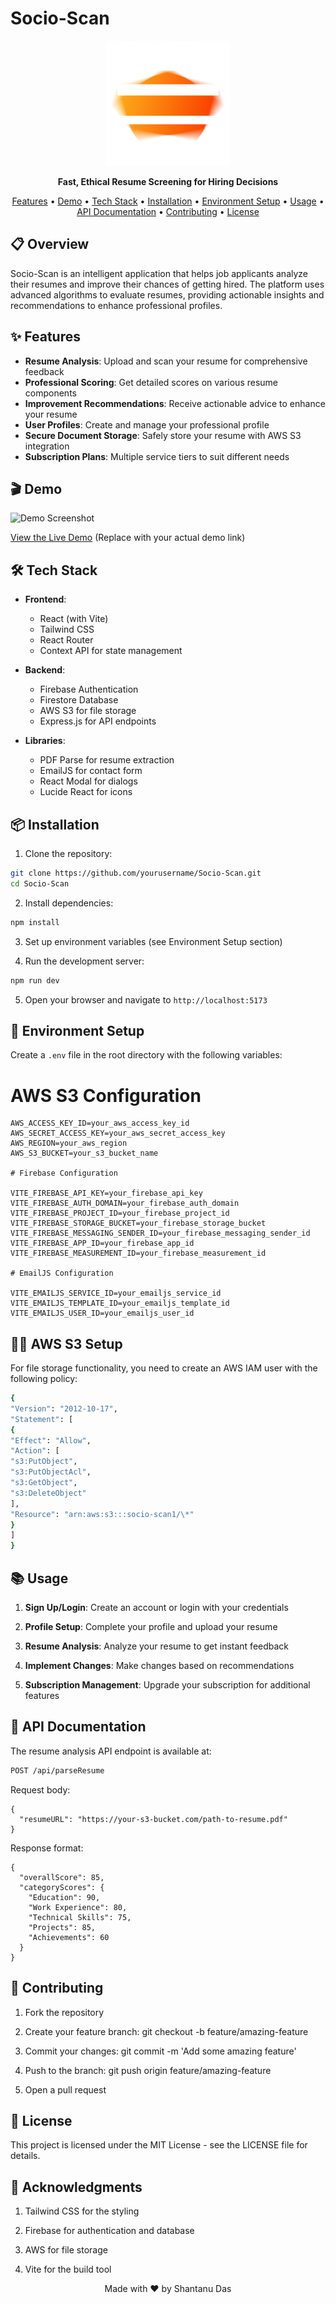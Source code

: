 # Socio-Scan

<p align="center">
  <img src="src/assets/logo.png" alt="Socio-Scan Logo" width="200"/>
</p>

<p align="center">
  <strong>Fast, Ethical Resume Screening for Hiring Decisions</strong>
</p>

<p align="center">
  <a href="#features">Features</a> •
  <a href="#demo">Demo</a> •
  <a href="#tech-stack">Tech Stack</a> •
  <a href="#installation">Installation</a> •
  <a href="#environment-setup">Environment Setup</a> •
  <a href="#usage">Usage</a> •
  <a href="#api-documentation">API Documentation</a> •
  <a href="#contributing">Contributing</a> •
  <a href="#license">License</a>
</p>

## 📋 Overview

Socio-Scan is an intelligent application that helps job applicants analyze their resumes and improve their chances of getting hired. The platform uses advanced algorithms to evaluate resumes, providing actionable insights and recommendations to enhance professional profiles.

## ✨ Features

- **Resume Analysis**: Upload and scan your resume for comprehensive feedback
- **Professional Scoring**: Get detailed scores on various resume components
- **Improvement Recommendations**: Receive actionable advice to enhance your resume
- **User Profiles**: Create and manage your professional profile
- **Secure Document Storage**: Safely store your resume with AWS S3 integration
- **Subscription Plans**: Multiple service tiers to suit different needs

## 🎬 Demo

![Demo Screenshot](path/to/screenshot.png)

[View the Live Demo](https://your-demo-url.com) (Replace with your actual demo link)

## 🛠️ Tech Stack

- **Frontend**:

  - React (with Vite)
  - Tailwind CSS
  - React Router
  - Context API for state management

- **Backend**:

  - Firebase Authentication
  - Firestore Database
  - AWS S3 for file storage
  - Express.js for API endpoints

- **Libraries**:
  - PDF Parse for resume extraction
  - EmailJS for contact form
  - React Modal for dialogs
  - Lucide React for icons

## 📦 Installation

1. Clone the repository:

```bash
git clone https://github.com/yourusername/Socio-Scan.git
cd Socio-Scan
```

2. Install dependencies:

```bash
npm install
```

3. Set up environment variables (see Environment Setup section)

4. Run the development server:

```bash
npm run dev
```

5. Open your browser and navigate to `http://localhost:5173`

## 🔧 Environment Setup

Create a `.env` file in the root directory with the following variables:

# AWS S3 Configuration

```
AWS_ACCESS_KEY_ID=your_aws_access_key_id
AWS_SECRET_ACCESS_KEY=your_aws_secret_access_key
AWS_REGION=your_aws_region
AWS_S3_BUCKET=your_s3_bucket_name

# Firebase Configuration

VITE_FIREBASE_API_KEY=your_firebase_api_key
VITE_FIREBASE_AUTH_DOMAIN=your_firebase_auth_domain
VITE_FIREBASE_PROJECT_ID=your_firebase_project_id
VITE_FIREBASE_STORAGE_BUCKET=your_firebase_storage_bucket
VITE_FIREBASE_MESSAGING_SENDER_ID=your_firebase_messaging_sender_id
VITE_FIREBASE_APP_ID=your_firebase_app_id
VITE_FIREBASE_MEASUREMENT_ID=your_firebase_measurement_id

# EmailJS Configuration

VITE_EMAILJS_SERVICE_ID=your_emailjs_service_id
VITE_EMAILJS_TEMPLATE_ID=your_emailjs_template_id
VITE_EMAILJS_USER_ID=your_emailjs_user_id
```

## 👨‍💻 AWS S3 Setup

For file storage functionality, you need to create an AWS IAM user with the following policy:

```bash
{
"Version": "2012-10-17",
"Statement": [
{
"Effect": "Allow",
"Action": [
"s3:PutObject",
"s3:PutObjectAcl",
"s3:GetObject",
"s3:DeleteObject"
],
"Resource": "arn:aws:s3:::socio-scan1/\*"
}
]
}
```

## 📚 Usage

1. **Sign Up/Login**: Create an account or login with your credentials

2. **Profile Setup**: Complete your profile and upload your resume

3. **Resume Analysis**: Analyze your resume to get instant feedback

4. **Implement Changes**: Make changes based on recommendations

5. **Subscription Management**: Upgrade your subscription for additional features

## 📖 API Documentation

The resume analysis API endpoint is available at:

```bash
POST /api/parseResume
```

Request body:

```
{
  "resumeURL": "https://your-s3-bucket.com/path-to-resume.pdf"
}
```

Response format:

```
{
  "overallScore": 85,
  "categoryScores": {
    "Education": 90,
    "Work Experience": 80,
    "Technical Skills": 75,
    "Projects": 85,
    "Achievements": 60
  }
}
```

## 🤝 Contributing

1. Fork the repository

2. Create your feature branch: git checkout -b feature/amazing-feature

3. Commit your changes: git commit -m 'Add some amazing feature'

4. Push to the branch: git push origin feature/amazing-feature

5. Open a pull request

## 📄 License

This project is licensed under the MIT License - see the LICENSE file for details.

## 👏 Acknowledgments

1. Tailwind CSS for the styling

2. Firebase for authentication and database

3. AWS for file storage

4. Vite for the build tool

<p align="center"> Made with ❤️ by Shantanu Das </p>
